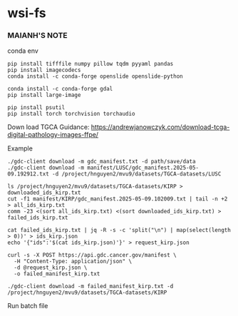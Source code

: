 # wsi-fs

### MAIANH'S NOTE
conda env 

```
pip install tifffile numpy pillow tqdm pyyaml pandas
pip install imagecodecs
conda install -c conda-forge openslide openslide-python
 
conda install -c conda-forge gdal
pip install large-image
 
pip install psutil
pip install torch torchvision torchaudio 
``` 



Down load TGCA 
Guidance: https://andrewjanowczyk.com/download-tcga-digital-pathology-images-ffpe/

Example 

```
./gdc-client download -m gdc_manifest.txt -d path/save/data 
./gdc-client download -m manifest/LUSC/gdc_manifest.2025-05-09.192912.txt -d /project/hnguyen2/mvu9/datasets/TGCA-datasets/LUSC

``` 


``` 
ls /project/hnguyen2/mvu9/datasets/TGCA-datasets/KIRP > downloaded_ids_kirp.txt
cut -f1 manifest/KIRP/gdc_manifest.2025-05-09.102009.txt | tail -n +2 > all_ids_kirp.txt
comm -23 <(sort all_ids_kirp.txt) <(sort downloaded_ids_kirp.txt) > failed_ids_kirp.txt 

cat failed_ids_kirp.txt | jq -R -s -c 'split("\n") | map(select(length > 0))' > ids_kirp.json
echo '{"ids":'$(cat ids_kirp.json)'}' > request_kirp.json

curl -s -X POST https://api.gdc.cancer.gov/manifest \
  -H "Content-Type: application/json" \
  -d @request_kirp.json \
  -o failed_manifest_kirp.txt

./gdc-client download -m failed_manifest_kirp.txt -d /project/hnguyen2/mvu9/datasets/TGCA-datasets/KIRP 
```


Run batch file 
